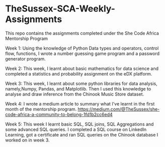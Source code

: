 # TheSussex-SCA-Weekly-Assignments
This repo contains the assignments completed under the She Code Africa Mentorship Program

Week 1: Using the knowledge of Python Data types and operators, control flow, functions, I wrote a number guessing game program and a password generator program.

Week 2: This week, I learnt about basic mathematics for data science and completed a statistics and probability assignment on the eDX platform.

Week 3: This week, I learnt about some python libraries for data analysis, namely,Numpy, Pandas, and Matplotlib. Then I used this knowledge to analyse and draw inference from the Chinook Music Store dataset.

Week 4: I wrote a medium article to summary what I've learnt in the first month of the mentorship program. https://medium.com/@TheSussex/she-code-africa-a-community-to-belong-1fd1b2cc6ed4

Week 5: This week I learnt basic SQL, SQL joins, SQL Aggregations and some advanced SQL queries. I completed a SQL course on LinkedIn Learning, got a certificate and ran SQL queries on the Chinook database I worked on in week 3. 

